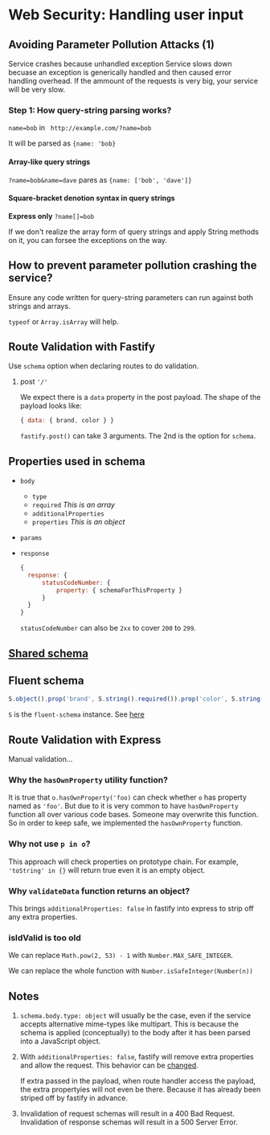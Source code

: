 # Web Security: Handling user input

## Avoiding Parameter Pollution Attacks (1)

Service crashes because unhandled exception
Service slows down becuase an exception is generically handled and then caused error handling overhead. If the ammount of the requests is very big, your service will be very slow.

### Step 1: How query-string parsing works?

`name=bob` in ` ht‌tp://example.com/?name=bob`

It will be parsed as `{name: 'bob}`

#### Array-like query strings

`?name=bob&name=dave` pares as
`{name: ['bob', 'dave']}`

#### Square-bracket denotion syntax in query strings
**Express only**
`?name[]=bob`

If we don't realize the array form of query strings and apply String methods on it, you can forsee the exceptions on the way.

## How to prevent parameter pollution crashing the service?

Ensure any code written for query-string parameters can run against both strings and arrays.

`typeof` or `Array.isArray` will help.

## Route Validation with Fastify

Use `schema` option when declaring routes to do validation.

1. post `'/'`

   We expect there is a `data` property in the post payload. The shape of the payload looks like:
   ```javascript
   { data: { brand, color } }
   ```

   `fastify.post()` can take 3 arguments. The 2nd is the option for `schema`.

## Properties used in schema

- `body`
  - `type`
  - `required` *This is an array*
  - `additionalProperties`
  - `properties` *This is an object*

- `params`

- `response`
  ```javascript
  {
    response: {
        statusCodeNumber: {
            property: { schemaForThisProperty }
        }
    }
  }
  ```
  `statusCodeNumber` can also be `2xx` to cover `200` to `299`.

## [Shared schema](https://www.fastify.io/docs/latest/Reference/Validation-and-Serialization/#validator-compiler)

## Fluent schema
```javascript
S.object().prop('brand', S.string().required()).prop('color', S.string().required()).additionalProperties(false)
```
`S` is the `fluent-schema` instance. See [here](https://github.com/fastify/fluent-json-schema)

## Route Validation with Express

Manual validation...

### Why the `hasOwnProperty` utility function?

It is true that `o.hasOwnProperty('foo)` can check whether `o` has property named as `'foo'`. But due to it is very common to have `hasOwnProperty` function all over various code bases. Someone may overwrite this function. So in order to keep safe, we implemented the `hasOwnProperty` function.

### Why not use `p in o`?

This approach will check properties on prototype chain.
For example, `'toString' in {}` will return true even it is an empty object.

### Why `validateData` function returns an object?
This brings `additionalProperties: false` in fastify into express to strip off any extra properties.

### isIdValid is too old
We can replace `Math.pow(2, 53) - 1` with `Number.MAX_SAFE_INTEGER`.

We can replace the whole function with `Number.isSafeInteger(Number(n))`

## Notes

1. `schema.body.type: object` will usually be the case, even if the service accepts alternative mime-types like multipart. This is because the schema is applied (conceptually) to the body after it has been parsed into a JavaScript object.

2. With `additionalProperties: false`, fastify will remove extra properties and allow the request. This behavior can be [changed](https://www.fastify.io/docs/latest/Reference/Validation-and-Serialization/#validator-compiler).

   If extra passed in the payload, when route handler access the payload, the extra propertyies will not even be there. Because it has already been striped off by fastify in advance.

3. Invalidation of request schemas will result in a 400 Bad Request. Invalidation of response schemas will result in a 500 Server Error.